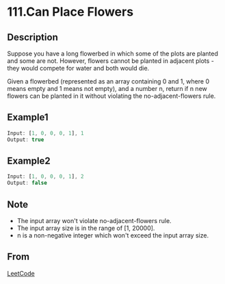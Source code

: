 # 111.Can Place Flowers

## Description

Suppose you have a long flowerbed in which some of the plots are planted and some are not. However, flowers cannot be planted in adjacent plots - they would compete for water and both would die.

Given a flowerbed (represented as an array containing 0 and 1, where 0 means empty and 1 means not empty), and a number n, return if n new flowers can be planted in it without violating the no-adjacent-flowers rule.

## Example1

```javascript
Input: [1, 0, 0, 0, 1], 1
Output: true
```

## Example2

```javascript
Input: [1, 0, 0, 0, 1], 2
Output: false
```

## Note

* The input array won't violate no-adjacent-flowers rule.
* The input array size is in the range of [1, 20000].
* n is a non-negative integer which won't exceed the input array size.

## From

[LeetCode](https://leetcode.com/problems/can-place-flowers/)
